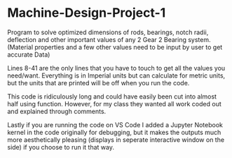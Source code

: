 # Machine-Design-Project-1
Program to solve optimized dimensions of rods, bearings, notch radii, deflection and other important values of any 2 Gear 2 Bearing system. (Material properties and a few other values need to be input by user to get accurate Data)

Lines 8-41 are the only lines that you have to touch to get all the values you need/want. Everything is in Imperial units but can calculate for metric units, but the units that are printed will be off when you run the code.

This code is ridiculously long and could have easily been cut into almost half using function. However, for my class they wanted all work coded out and explained through comments.

Lastly if you are running the code on VS Code I added a Jupyter Notebook kernel in the code originally for debugging, but it makes the outputs much more aesthetically pleasing (displays in seperate interactive window on the side) if you choose to run it that way.
